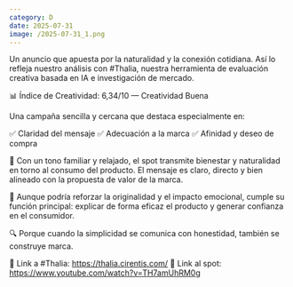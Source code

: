 ```yaml
--- 
category: D 
date: 2025-07-31 
image: /2025-07-31_1.png 
--- 
```


Un anuncio que apuesta por la naturalidad y la conexión cotidiana. Así lo refleja nuestro análisis con #Thalia, nuestra herramienta de evaluación creativa basada en IA e investigación de mercado.

📊 Índice de Creatividad: 6,34/10 — Creatividad Buena

Una campaña sencilla y cercana que destaca especialmente en:

✅ Claridad del mensaje
✅ Adecuación a la marca
✅ Afinidad y deseo de compra

🌿 Con un tono familiar y relajado, el spot transmite bienestar y naturalidad en torno al consumo del producto. El mensaje es claro, directo y bien alineado con la propuesta de valor de la marca.

💬 Aunque podría reforzar la originalidad y el impacto emocional, cumple su función principal: explicar de forma eficaz el producto y generar confianza en el consumidor.

🔍 Porque cuando la simplicidad se comunica con honestidad, también se construye marca.

🔗 Link a #Thalia: https://thalia.cirentis.com/
🎥 Link al spot: https://www.youtube.com/watch?v=TH7amUhRM0g